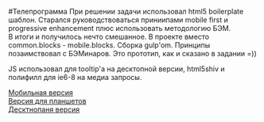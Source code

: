 #Телепрограмма
При решении задачи использовал html5 boilerplate шаблон. Старался руководствоваться приниипами
mobile first и progressive enhancement плюс использовать методологию БЭМ. <br>
В итоги и получилось нечто смешанное. В проекте вместо common.blocks - mobile.blocks. Сборка gulp'om. Принципы
позаимствовал с БЭМинаров. Это прототип, как и сказано в задании =))

JS использовал для tooltip'a на десктопной версии, html5shiv и полифилл для ie6-8 на медиа запросы.

[Мобильная версия](https://vchagaev.github.io/shri-task1-tv/mobile/index.html "Your TV shows")<br>
[Версия для планшетов](https://vchagaev.github.io/shri-task1-tv/pad/index.html "Your TV shows")<br>
[Десктнопаня версия](https://vchagaev.github.io/shri-task1-tv/desktop/index.html "Your TV shows")
